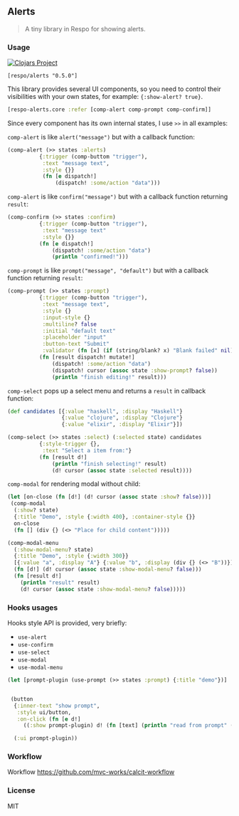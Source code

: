 
Alerts
----

> A tiny library in Respo for showing alerts.

### Usage

[![Clojars Project](https://img.shields.io/clojars/v/respo/alerts.svg)](https://clojars.org/respo/alerts)

```edn
[respo/alerts "0.5.0"]
```

This library provides several UI components, so you need to control their visibilities with your own states, for example: `{:show-alert? true}`.

```clojure
[respo-alerts.core :refer [comp-alert comp-prompt comp-confirm]]
```

Since every component has its own internal states, I use `>>` in all examples:

`comp-alert` is like `alert("message")` but with a callback function:

```clojure
(comp-alert (>> states :alerts)
          {:trigger (comp-buttom "trigger"),
           :text "message text",
           :style {}}
           (fn [e dispatch!]
               (dispatch! :some/action "data")))
```

`comp-alert` is like `confirm("message")` but with a callback function returning `result`:

```clojure
(comp-confirm (>> states :confirm)
          {:trigger (comp-button "trigger"),
           :text "message text"
           :style {}}
          (fn [e dispatch!]
              (dispatch! :some/action "data")
              (println "confirmed!")))
```

`comp-prompt` is like `prompt("message", "default")` but with a callback function returning `result`:

```clojure
(comp-prompt (>> states :prompt)
          {:trigger (comp-button "trigger"),
           :text "message text",
           :style {}
           :input-style {}
           :multiline? false
           :initial "default text"
           :placeholder "input"
           :button-text "Submit"
           :validator (fn [x] (if (string/blank? x) "Blank failed" nil))}
          (fn [result dispatch! mutate!]
              (dispatch! :some/action "data")
              (dispatch! cursor (assoc state :show-prompt? false))
              (println "finish editing!" result)))
```

`comp-select` pops up a select menu and returns a `result` in callback function:

```clojure
(def candidates [{:value "haskell", :display "Haskell"}
                 {:value "clojure", :display "Clojure"}
                 {:value "elixir", :display "Elixir"}])

(comp-select (>> states :select) (:selected state) candidates
          {:style-trigger {},
           :text "Select a item from:"}
          (fn [result d!]
              (println "finish selecting!" result)
              (d! cursor (assoc state :selected result))))
```

`comp-modal` for rendering modal without child:

```clojure
(let [on-close (fn [d!] (d! cursor (assoc state :show? false)))]
 (comp-modal
  (:show? state)
  {:title "Demo", :style {:width 400}, :container-style {}}
  on-close
  (fn [] (div {} (<> "Place for child content")))))
```

```clojure
(comp-modal-menu
  (:show-modal-menu? state)
  {:title "Demo", :style {:width 300}}
  [{:value "a", :display "A"} {:value "b", :display (div {} (<> "B"))}]
  (fn [d!] (d! cursor (assoc state :show-modal-menu? false)))
  (fn [result d!]
    (println "result" result)
    (d! cursor (assoc state :show-modal-menu? false)))))
```

### Hooks usages

Hooks style API is provided, very briefly:

* `use-alert`
* `use-confirm`
* `use-select`
* `use-modal`
* `use-modal-menu`

```clojure
(let [prompt-plugin (use-prompt (>> states :prompt) {:title "demo"})]


 (button
  {:inner-text "show prompt",
   :style ui/button,
   :on-click (fn [e d!]
     ((:show prompt-plugin) d! (fn [text] (println "read from prompt" (pr-str text)))))})

  (:ui prompt-plugin))
```

### Workflow

Workflow https://github.com/mvc-works/calcit-workflow

### License

MIT
